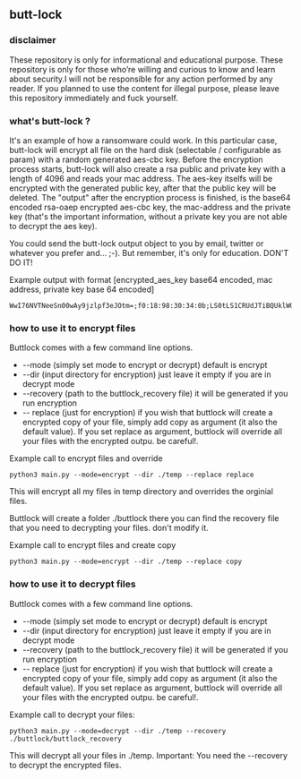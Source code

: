 ## butt-lock

### disclaimer
These repository is only for informational and educational purpose. These repository is only for those who’re willing and curious to know and learn about security.I will not be responsible for any action performed by any reader. If you planned to use the content for illegal purpose, please leave this repository immediately and fuck yourself.

### what's butt-lock ?
It's an example of how a ransomware could work. In this particular case, butt-lock will encrypt all file on the hard disk (selectable / configurable as param) with
a random generated aes-cbc key. Before the encryption process starts, butt-lock will also create a rsa public and private key with a length of 4096 and reads your
mac address. The aes-key itselfs will be encrypted with the generated public key, after that the public key will be deleted. The "output" after the encryption process
is finished, is the base64 encoded rsa-oaep encrypted aes-cbc key, the mac-address and the private key (that's the important information, without a private key you are not able to decrypt the aes key).

You could send the butt-lock output object to you by email, twitter or whatever you prefer and... ;-). But remember, it's only for education. DON'T DO IT!

Example output with format [encrypted_aes_key base64 encoded, mac address, private key base 64 encoded]
```ascii
WwI76NVTNeeSn00wAy9jzlpf3eJOtm=;f0:18:98:30:34:0b;LS0tLS1CRUdJTiBQUklWQVRFIEtFWS0tLS0tCk1JSUpRd0lCQURBTkJna3Foa2lHOXcwQkFRRUZBQVNDQ
```

### how to use it to encrypt files
Buttlock comes with a few command line options.

-   --mode (simply set mode to encrypt or decrypt) default is encrypt
-   --dir (input directory for encryption) just leave it empty if you are in decrypt mode
-   --recovery (path to the buttlock_recovery file) it will be generated if you run encryption
-   -- replace (just for encryption) if you wish that buttlock will create a encrypted copy of your file, simply add copy as argument (it also the default value). If you set replace as argument, buttlock will override all your files with the encrypted outpu. be careful!.

Example call to encrypt files and override

```ascii
python3 main.py --mode=encrypt --dir ./temp --replace replace
```
This will encrypt all my files in temp directory and overrides the orginial files.

Buttlock will create a folder ./buttlock there you can find the recovery file that you need to decrypting your files. don't modify it.

Example call to encrypt files and create copy

```ascii
python3 main.py --mode=encrypt --dir ./temp --replace copy
```

### how to use it to decrypt files
Buttlock comes with a few command line options.

-   --mode (simply set mode to encrypt or decrypt) default is encrypt
-   --dir (input directory for encryption) just leave it empty if you are in decrypt mode
-   --recovery (path to the buttlock_recovery file) it will be generated if you run encryption
-   -- replace (just for encryption) if you wish that buttlock will create a encrypted copy of your file, simply add copy as argument (it also the default value). If you set replace as argument, buttlock will override all your files with the encrypted outpu. be careful!.

Example call to decrypt your files:

```ascii
python3 main.py --mode=decrypt --dir ./temp --recovery ./buttlock/buttlock_recovery
```

This will decrypt all your files in ./temp. Important: You need the --recovery to decrypt the encrypted files.